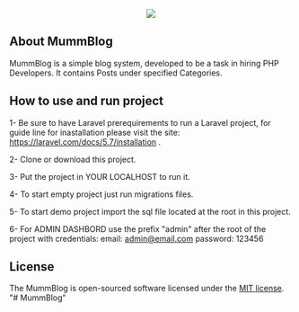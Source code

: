 <p align="center"><img src="https://www.getmumm.com/bundles/app/FrontEnd/new/images/logo-black.png"></p>

## About MummBlog

MummBlog is a simple blog system, developed to be a task in hiring PHP Developers.
It contains Posts under specified Categories.

## How to use and run project

1- Be sure to have Laravel prerequirements to run a Laravel project, for guide line for inastallation please visit the site: https://laravel.com/docs/5.7/installation .

2- Clone or download this project.

3- Put the project in YOUR LOCALHOST to run it.

4- To start empty project just run migrations files.

5- To start demo project import the sql file located at the root in this project.

6- For ADMIN DASHBORD use the prefix "admin" after the root of the project with credentials:
    email: admin@email.com
    password: 123456

## License

The MummBlog is open-sourced software licensed under the [MIT license](https://opensource.org/licenses/MIT).
"# MummBlog" 
